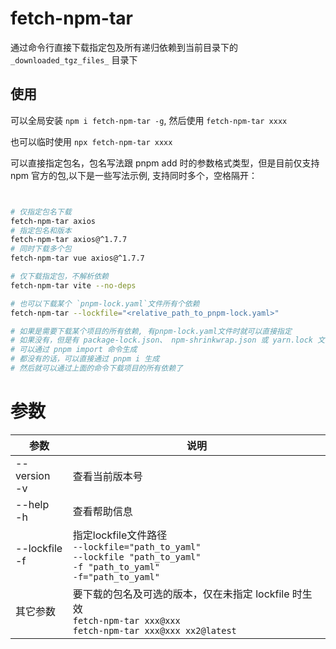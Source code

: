 # fetch-npm-tar

通过命令行直接下载指定包及所有递归依赖到当前目录下的 `_downloaded_tgz_files_` 目录下

## 使用

可以全局安装 `npm i fetch-npm-tar -g`, 然后使用 `fetch-npm-tar xxxx`

也可以临时使用  `npx fetch-npm-tar xxxx`

可以直接指定包名，包名写法跟 pnpm add 时的参数格式类型，但是目前仅支持 npm 官方的包,以下是一些写法示例, 支持同时多个，空格隔开：

```sh


# 仅指定包名下载
fetch-npm-tar axios
# 指定包名和版本
fetch-npm-tar axios@^1.7.7
# 同时下载多个包
fetch-npm-tar vue axios@^1.7.7

# 仅下载指定包，不解析依赖
fetch-npm-tar vite --no-deps

# 也可以下载某个 `pnpm-lock.yaml`文件所有个依赖
fetch-npm-tar --lockfile="<relative_path_to_pnpm-lock.yaml>"

# 如果是需要下载某个项目的所有依赖, 有pnpm-lock.yaml文件时就可以直接指定
# 如果没有，但是有 package-lock.json、 npm-shrinkwrap.json 或 yarn.lock 文件
# 可以通过 pnpm import 命令生成
# 都没有的话，可以直接通过 pnpm i 生成
# 然后就可以通过上面的命令下载项目的所有依赖了
```

# 参数

| 参数               | 说明                                                                                                                                                      |
| ------------------ | --------------------------------------------------------------------------------------------------------------------------------------------------------- |
| --version<br />-v  | 查看当前版本号                                                                                                                                            |
| --help<br />-h     | 查看帮助信息                                                                                                                                              |
| --lockfile<br />-f | 指定lockfile文件路径<br />  `--lockfile="path_to_yaml"` <br /> `--lockfile "path_to_yaml"` <br /> `-f "path_to_yaml"`  <br /> `-f="path_to_yaml"` |
| 其它参数           | 要下载的包名及可选的版本，仅在未指定 lockfile 时生效<br />  `fetch-npm-tar xxx@xxx` <br /> `fetch-npm-tar xxx@xxx xx2@latest`                         |
